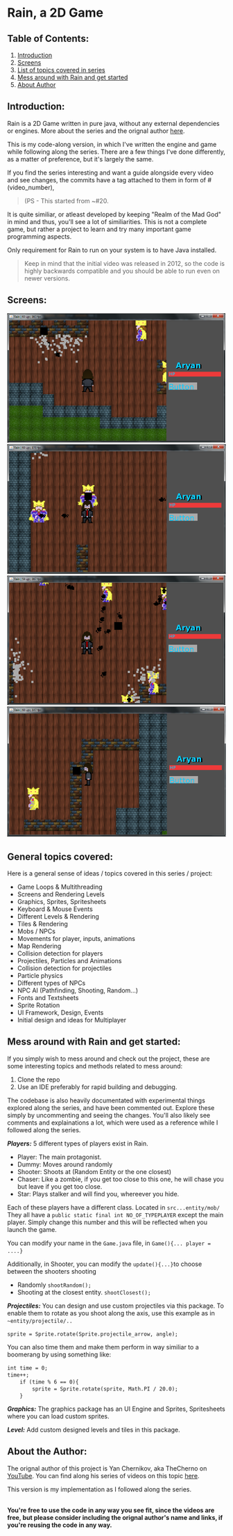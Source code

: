 # Rain, a 2D Game

## Table of Contents:

 1. [Introduction](#intro)
 2. [Screens](#screens)
 3. [List of topics covered in series](#topic)
 4. [Mess around with Rain and get started](#messaround)
 5. [About Author](#about)


## Introduction: <a name="intro"> </a>
Rain is a 2D Game written in pure java, without any external dependencies or engines. More about the series and the orignal author [here](#about).

This is my code-along version, in which I've written the engine and game while following along the series. There are a few things I've done differently, as a matter of preference, but it's largely the same.

If you find the series interesting and want a guide alongside every video and see changes, the commits have a tag attached to them in form of 
#(video_number), 

> (PS - This started from ~#20.

It is quite similiar, or atleast developed by keeping "Realm of the Mad God" in mind and thus, you'll see a lot of similiarities. This is not a complete game, but rather a project to learn and try many important game programming aspects.

Only requirement for Rain to run on your system is to have Java installed.

> Keep in mind that the initial video was released in 2012, so the code
> is highly backwards compatible and you should be able to run even on
> newer versions.


## Screens:<a name="screens"> </a>
![particles](screens/particles.png)
![shooter](screens/shooter.png)
![shooting](screens/shooting.png)
![a*](screens/star.png)


## General topics covered:<a name="topic"> </a>
Here is a general sense of ideas / topics covered in this series / project:
 - Game Loops & Multithreading
 - Screens and Rendering Levels
 - Graphics, Sprites, Spritesheets
 - Keyboard & Mouse Events
 - Different Levels & Rendering
 - Tiles & Rendering
 - Mobs / NPCs
 - Movements for player, inputs, animations
 - Map Rendering
 - Collision detection for players
 - Projectiles, Particles and Animations
 - Collision detection for projectiles
 - Particle physics
 - Different types of NPCs
 - NPC AI (Pathfinding, Shooting, Random...)
 - Fonts and Textsheets
 - Sprite Rotation
 - UI Framework, Design, Events
 - Initial design and ideas for Multiplayer

## Mess around with Rain and get started:<a name="messaround"> </a>
If you simply wish to mess around and check out the project, these are some interesting topics and methods related to mess around:

 1. Clone the repo
 2. Use an IDE preferably for rapid building and debugging.

The codebase is also heavily documentated with experimental things explored along the series, and have been commented out. Explore these simply by uncommenting and seeing the changes. You'll also likely see comments and explainations a lot, which were used as a reference while I followed along the series.

***Players:***
5 different types of players exist in Rain.

- Player: The main protagonist.
 - Dummy: Moves around randomly
 - Shooter: Shoots at (Random Entity or the one closest)
 - Chaser: Like a zombie, if you get too close to this one, he will chase you 	           but leave if you get too close.
 - Star: Plays stalker and will find you, whereever you hide.

Each of these players have a different class. Located in `src...entity/mob/`
They all have a 
`public static final int NO_OF_TYPEPLAYER` except the main player.
Simply change this number and this will be reflected when you launch the game.

You can modify your name in the `Game.java` file, in `Game(){...
player = ....}`

Additionally, in Shooter, you can modify the `update(){...}`to choose between the shooters shooting

- Randomly `shootRandom();  
`
- Shooting at the closest entity. `shootClosest();`

***Projectiles:***
You can design and use custom projectiles via this package.
To enable them to rotate as you shoot along the axis, use this example as in `~entity/projectile/..`

    sprite = Sprite.rotate(Sprite.projectile_arrow, angle);
    
You can also time them and make them perform in way similiar to a boomerang by using something like:

    int time = 0;
    time++;  
        if (time % 6 == 0){  
            sprite = Sprite.rotate(sprite, Math.PI / 20.0);  
        }

***Graphics:***
The graphics package has an UI Engine and Sprites, Spritesheets where you can load custom sprites.

***Level:***
Add custom designed levels and tiles in this package.

## About the Author:<a name="about"> </a>

The orignal author of this project is Yan Chernikov, aka TheCherno on [YouTube](https://www.youtube.com/user/TheChernoProject).
You can find along his series of videos on this topic [here](https://www.youtube.com/playlist?list=PLlrATfBNZ98eOOCk2fOFg7Qg5yoQfFAdf). 

This version is my implementation as I followed along the series.

**<br />You're free to use the code in any way you see fit, since the videos are free, but please consider including the orignal author's name and links, if you're reusing the code in any way.**

 
